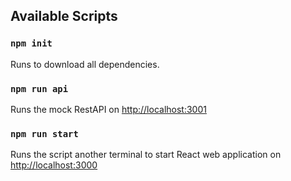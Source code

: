 ## Available Scripts

### `npm init`

Runs to download all dependencies.

### `npm run api`

Runs the mock RestAPI on [http://localhost:3001](http://localhost:3001/companies)

### `npm run start`

Runs the script another terminal to start React web application on [http://localhost:3000](http://localhost:3000)